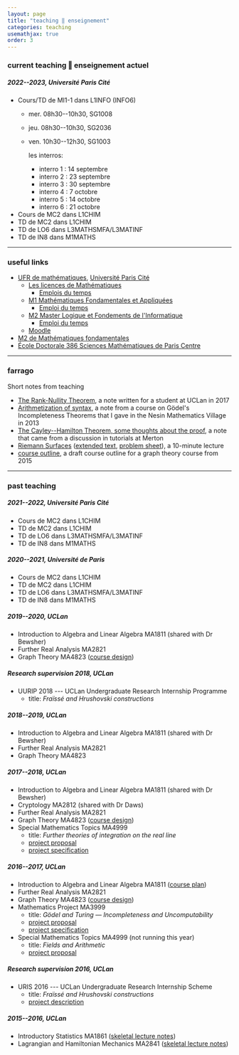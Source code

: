 ```yaml
---
layout: page
title: "teaching ‖ enseignement"
categories: teaching
usemathjax: true
order: 3
---
```


### current teaching ‖ enseignement actuel

##### 2022--2023, Université Paris Cité
- Cours/TD de MI1-1 dans L1INFO (INFO6)
	- mer. 08h30--10h30, SG1008
	- jeu. 08h30--10h30, SG2036
	- ven. 10h30--12h30, SG1003

		les interros:
		- interro 1 : 14 septembre 
		- interro 2 : 23 septembre 
		- interro 3 : 30 septembre 
		- interro 4 : 7 octobre 
		- interro 5 : 14 octobre 
		- interro 6 : 21 octobre 
- Cours de MC2 dans L1CHIM
- TD de MC2 dans L1CHIM
- TD de LO6 dans L3MATHSMFA/L3MATINF
- TD de IN8 dans M1MATHS

---

### useful links
- [UFR de mathématiques](https://www.math.univ-paris-diderot.fr/), [Université Paris Cité](https://u-paris.fr/)
	- [Les licences de Mathématiques](https://licence.math.univ-paris-diderot.fr/)
		- [Emplois du temps](https://licence.math.univ-paris-diderot.fr/informations/calendrier/edt/)
	- [M1 Mathématiques Fondamentales et Appliquées](https://master.math.univ-paris-diderot.fr/annee/m1-math/)
		- [Emploi du temps](https://master.math.univ-paris-diderot.fr/annee/m1-math/#infospratiques)
	- [M2 Master Logique et Fondements de l'Informatique](https://master.math.univ-paris-diderot.fr/annee/m2-lmfi/)
		- [Emploi du temps](https://master.math.univ-paris-diderot.fr/annee/m2-lmfi/#infospratiques)
	- [Moodle](https://moodle.u-paris.fr/)
- [M2 de Mathématiques fondamentales](https://master-math-fonda.imj-prg.fr/)
- [École Doctorale 386 Sciences Mathématiques de Paris Centre](https://www.math.univ-paris-diderot.fr/formations/doctorats/index)

---

### farrago

Short notes from teaching

- [The Rank-Nullity Theorem](https://drive.google.com/open?id=15hWnh1Gzmf64ewdBomw0wyFLzgf2GFtB), a note written for a student at UCLan in 2017
- [Arithmetization of syntax](https://drive.google.com/file/d/0B6bVmoUt7QTXaTY0UmVJTE01ZEE/view?usp=sharing), a note from a course on G&ouml;del's Incompleteness Theorems that I gave in the Nesin Mathematics Village in 2013
- [The Cayley--Hamilton Theorem, some thoughts about the proof](https://drive.google.com/file/d/0B6bVmoUt7QTXZkpnOW9uMHpzSkE/view?usp=sharing), a note that came from a discussion in tutorials at Merton
- [Riemann Surfaces](https://drive.google.com/open?id=0B6bVmoUt7QTXcVNjNlhKTkM3NE0)
([extended text](https://drive.google.com/open?id=0B6bVmoUt7QTXNVpZUVJlSnRqWjA), [problem sheet](https://drive.google.com/open?id=0B6bVmoUt7QTXSnQ2YWg3SDZJbEU)), a 10-minute lecture
- [course outline](https://drive.google.com/file/d/0B6bVmoUt7QTXWVZONTAxcm9OMVE/view?usp=sharing), a draft course outline for a graph theory course from 2015

---

### past teaching

##### 2021--2022, Université Paris Cité
- Cours de MC2 dans L1CHIM
- TD de MC2 dans L1CHIM
- TD de LO6 dans L3MATHSMFA/L3MATINF
- TD de IN8 dans M1MATHS

##### 2020--2021, Université de Paris
- Cours de MC2 dans L1CHIM
- TD de MC2 dans L1CHIM
- TD de LO6 dans L3MATHSMFA/L3MATINF
- TD de IN8 dans M1MATHS

##### 2019--2020, UCLan
- Introduction to Algebra and Linear Algebra MA1811 (shared with Dr Bewsher)
- Further Real Analysis MA2821
- Graph Theory MA4823 ([course design](https://drive.google.com/open?id=0B6bVmoUt7QTXWVZONTAxcm9OMVE))


##### Research supervision 2018, UCLan
- UURIP 2018 --- UCLan Undergraduate Research Internship Programme
    - title: _Fra&iuml;ss&eacute; and Hrushovski constructions_

##### 2018--2019, UCLan
- Introduction to Algebra and Linear Algebra MA1811 (shared with Dr Bewsher)
- Further Real Analysis MA2821
- Graph Theory MA4823

##### 2017--2018, UCLan
- Introduction to Algebra and Linear Algebra MA1811 (shared with Dr Bewsher)
- Cryptology MA2812 (shared with Dr Daws)
- Further Real Analysis MA2821
- Graph Theory MA4823 ([course design](https://drive.google.com/open?id=0B6bVmoUt7QTXWVZONTAxcm9OMVE))
- Special Mathematics Topics MA4999
    - title: _Further theories of integration on the real line_
    - [project proposal](https://drive.google.com/open?id=0B6bVmoUt7QTXQjRUdkhSejhLUk0)
    - [project specification](https://drive.google.com/open?id=0B6bVmoUt7QTXOEt0TG1VMFhRQ3c)

##### 2016--2017, UCLan
- Introduction to Algebra and Linear Algebra MA1811 ([course plan](https://drive.google.com/open?id=0B6bVmoUt7QTXYnVSUGg4S0dac1k))
- Further Real Analysis MA2821
- Graph Theory MA4823 ([course design](https://drive.google.com/open?id=0B6bVmoUt7QTXWVZONTAxcm9OMVE))
- Mathematics Project MA3999
    - title: _G&ouml;del and Turing &mdash; Incompleteness and Uncomputability_
    - [project proposal](https://drive.google.com/open?id=0B6bVmoUt7QTXdlFzVHpIYWZCTVBkN2dIaEN0VjRrdDJCSzM0)
    - [project specification](https://drive.google.com/open?id=0B6bVmoUt7QTXU2l4Rmx1VU8xTnM)
- Special Mathematics Topics MA4999 (not running this year)
    - title: _Fields and Arithmetic_
    - [project proposal](https://drive.google.com/open?id=0B6bVmoUt7QTXdlFzVHpIYWZCTVBkN2dIaEN0VjRrdDJCSzM0)

##### Research supervision 2016, UCLan
- URIS 2016 --- UCLan Undergraduate Research Internship Scheme
    - title: _Fra&iuml;ss&eacute; and Hrushovski constructions_
    - [project description](https://drive.google.com/open?id=0B6bVmoUt7QTXa1JjQVoxaHluWHc)

##### 2015--2016, UCLan
- Introductory Statistics MA1861 (<a href="https://drive.google.com/open?id=0B6bVmoUt7QTXU1JJMndua0Rzb0U">skeletal lecture notes</a>)
- Lagrangian and Hamiltonian Mechanics MA2841 (<a href="https://drive.google.com/open?id=0B6bVmoUt7QTXVEcybWlValpWWGM">skeletal lecture notes</a>)



[contact]: ./contact
[UPC]:  https://u-paris.fr/
[IMJ-PRG]: https://u-paris.fr/
[LM]:   https://www.imj-prg.fr/lm/
[GeoMod]: https://home.mathematik.uni-freiburg.de/palacin/GeoMod/
[JSL]:  https://msp.org/mt/
[Model Theory]: https://msp.org/mt/
[first issue]:  https://msp.org/mt/
